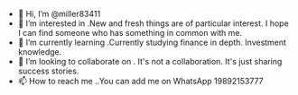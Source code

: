 - 👋 Hi, I’m @miller83411
- 👀 I’m interested in .New and fresh things are of particular interest. I hope I can find someone who has something in common with me.
- 🌱 I’m currently learning .Currently studying finance in depth. Investment knowledge.
- 💞️ I’m looking to collaborate on . It's not a collaboration. It's just sharing success stories.
- 📫 How to reach me ..You can add me on WhatsApp 19892153777
<!---
miller83411/miller83411 is a ✨ special ✨ repository because its `README.md` (this file) appears on your GitHub profile.
You can click the Preview link to take a look at your changes.
--->
